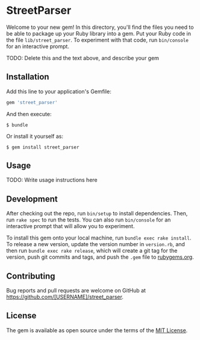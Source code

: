 # StreetParser

Welcome to your new gem! In this directory, you'll find the files you need to be able to package up your Ruby library into a gem. Put your Ruby code in the file `lib/street_parser`. To experiment with that code, run `bin/console` for an interactive prompt.

TODO: Delete this and the text above, and describe your gem

## Installation

Add this line to your application's Gemfile:

```ruby
gem 'street_parser'
```

And then execute:

    $ bundle

Or install it yourself as:

    $ gem install street_parser

## Usage

TODO: Write usage instructions here

## Development

After checking out the repo, run `bin/setup` to install dependencies. Then, run `rake spec` to run the tests. You can also run `bin/console` for an interactive prompt that will allow you to experiment.

To install this gem onto your local machine, run `bundle exec rake install`. To release a new version, update the version number in `version.rb`, and then run `bundle exec rake release`, which will create a git tag for the version, push git commits and tags, and push the `.gem` file to [rubygems.org](https://rubygems.org).

## Contributing

Bug reports and pull requests are welcome on GitHub at https://github.com/[USERNAME]/street_parser.

## License

The gem is available as open source under the terms of the [MIT License](https://opensource.org/licenses/MIT).
